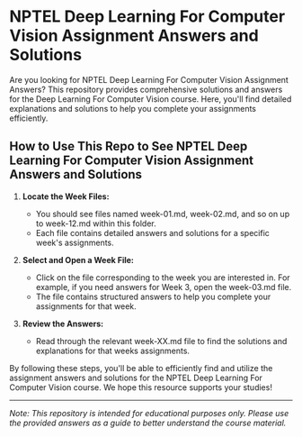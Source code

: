 # NPTEL Deep Learning For Computer Vision Assignment Answers and Solutions

Are you looking for NPTEL Deep Learning For Computer Vision Assignment Answers? This repository provides comprehensive solutions and answers for the Deep Learning For Computer Vision course. Here, you'll find detailed explanations and solutions to help you complete your assignments efficiently.

## How to Use This Repo to See NPTEL Deep Learning For Computer Vision Assignment Answers and Solutions

1. **Locate the Week Files:**
   - You should see files named week-01.md, week-02.md, and so on up to week-12.md within this folder.
   - Each file contains detailed answers and solutions for a specific week's assignments.

2. **Select and Open a Week File:**
   - Click on the file corresponding to the week you are interested in. For example, if you need answers for Week 3, open the week-03.md file.
   - The file contains structured answers to help you complete your assignments for that week.

3. **Review the Answers:**
   - Read through the relevant week-XX.md file to find the solutions and explanations for that weeks assignments.

By following these steps, you'll be able to efficiently find and utilize the assignment answers and solutions for the NPTEL Deep Learning For Computer Vision course. We hope this resource supports your studies!

---
*Note: This repository is intended for educational purposes only. Please use the provided answers as a guide to better understand the course material.*